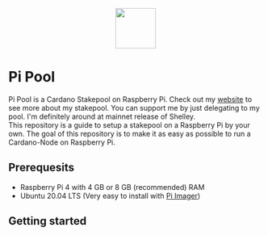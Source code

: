<p align="center"><img width="80px" src="https://github.com/alessandrokonrad/Pi-Pool/blob/master/images/logo.svg"></img></p>

# Pi Pool

Pi Pool is a Cardano Stakepool on Raspberry Pi. Check out my <a href="http://pi-pool.web.app" target="_blank">website</a> to see more about my stakepool. You can support me by just delegating to my pool. I'm definitely around at mainnet release of Shelley.<br>
This repository is a guide to setup a stakepool on a Raspberry Pi by your own. The goal of this repository is to make it as easy as possible to run a Cardano-Node on Raspberry Pi.

## Prerequesits

* Raspberry Pi 4 with 4 GB or 8 GB (recommended) RAM
* Ubuntu 20.04 LTS (Very easy to install with <a href="https://www.raspberrypi.org/downloads/" target="_blank">Pi Imager</a>)

## Getting started
